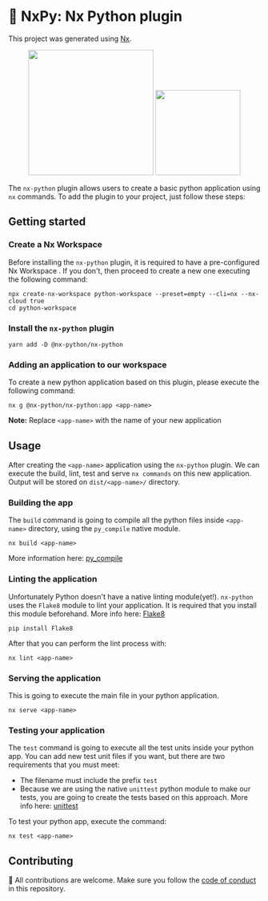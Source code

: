 # 🐍 NxPy: Nx Python plugin

This project was generated using [Nx](https://nx.dev).

<p align="center">
  <img src="https://raw.githubusercontent.com/nrwl/nx/master/images/nx-logo.png" width="250">
  <img src="https://upload.wikimedia.org/wikipedia/commons/thumb/c/c3/Python-logo-notext.svg/240px-Python-logo-notext.svg.png" width="170"/>
</p>

The `nx-python` plugin allows users to create a basic python application using `nx` commands. To add the plugin to your project, just follow these steps: 

## Getting started

### Create a Nx Workspace

Before installing the `nx-python` plugin, it is required to have a pre-configured Nx Workspace . If you don't, then proceed to create a new one executing the following command:

```
npx create-nx-workspace python-workspace --preset=empty --cli=nx --nx-cloud true
cd python-workspace
```

### Install the `nx-python` plugin

```
yarn add -D @nx-python/nx-python
```

### Adding an application to our workspace

To create a new python application based on this plugin, please execute the following command:

```
nx g @nx-python/nx-python:app <app-name>
```

**Note:** Replace `<app-name>` with the name of your new application

## Usage

After creating the `<app-name>` application using the `nx-python` plugin. We can execute the build, lint, test and serve `nx commands` on this new application. Output will be stored on `dist/<app-name>/` directory.

### Building the app

The `build` command is going to compile all the python files inside `<app-name>` directory, using the `py_compile` native module. 

```
nx build <app-name>
```

More information here: [py_compile](https://docs.python.org/3/library/py_compile.html)

### Linting the application

Unfortunately Python doesn't have a native linting module(yet!). `nx-python` uses the `Flake8` module to lint your application. It is required that you install this module beforehand. More info here: [Flake8](https://flake8.pycqa.org/en/latest/)

```
pip install Flake8
```

After that you can perform the lint process with:

```
nx lint <app-name>
```

### Serving the application

This is going to execute the main file in your python application.

```
nx serve <app-name>
```

### Testing your application

The `test` command is going to execute all the test units inside your python app. You can add new test unit files if you want, but there are two requirements that you must meet:

- The filename must include the prefix `test`
- Because we are using the native `unittest` python module to make our tests, you are going to create the tests based on this approach. More info here: [unittest](https://docs.python.org/3/library/unittest.html)

To test your python app, execute the command:

```
nx test <app-name>
```
## Contributing

🐍 All contributions are welcome. Make sure you follow the [code of conduct](CODE_OF_CONDUCT.MD) in this repository. 
